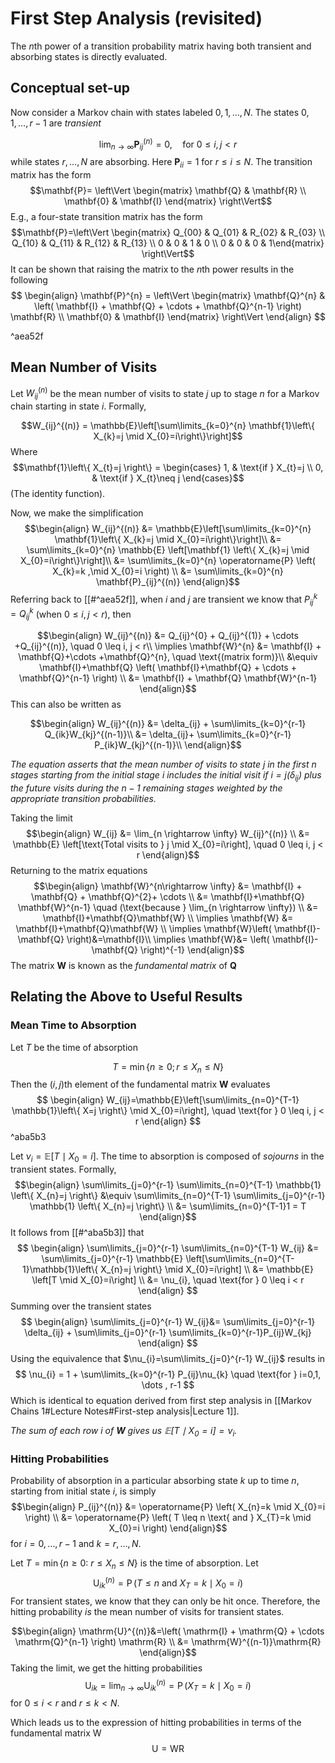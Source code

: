 # First Step Analysis (revisited)

The $n$th power of a transition probability matrix having both transient and absorbing states is directly evaluated. 

## Conceptual set-up

Now consider a Markov chain with states labeled $0,1,\dots , N$. The states $0, 1, \dots , r-1$ are *transient*

$$\lim_{n \rightarrow \infty}\mathbf{P}_{ij}^{(n)} = 0, \quad \text{for } 0 \leq i,j < r$$
while states $r, \dots , N$ are absorbing. Here $\mathbf{P}_{ii}=1$ for $r \leq i \leq N$. The transition matrix has the form
$$\mathbf{P}= \left\Vert \begin{matrix} \mathbf{Q}  &  \mathbf{R}  \\ \mathbf{0} & \mathbf{I} \end{matrix} \right\Vert$$
E.g., a four-state transition matrix has the form
$$\mathbf{P}=\left\Vert \begin{matrix} Q_{00} & Q_{01} & R_{02}  & R_{03} \\ Q_{10}  & Q_{11} & R_{12} & R_{13} \\ 0 & 0 & 1 & 0  \\ 0 & 0 & 0 & 1\end{matrix} \right\Vert$$
It can be shown that raising the matrix to the $n$th power results in the following
$$
\begin{align}
\mathbf{P}^{n} = \left\Vert \begin{matrix} \mathbf{Q}^{n}  &  \left( \mathbf{I} + \mathbf{Q} + \cdots + \mathbf{Q}^{n-1} \right) \mathbf{R} \\ \mathbf{0} & \mathbf{I} \end{matrix} \right\Vert
\end{align}
$$

^aea52f

## Mean Number of Visits

Let $W_{ij}^{\left( n \right)}$ be the mean number of visits to state $j$ up to stage $n$ for a Markov chain starting in state $i$. Formally, 

$$W_{ij}^{(n)} = \mathbb{E}\left[\sum\limits_{k=0}^{n} \mathbf{1}\left\{ X_{k}=j  \mid X_{0}=i\right\}\right]$$
Where
$$\mathbf{1}\left\{ X_{t}=j \right\} = \begin{cases} 1,   &  \text{if } X_{t}=j  \\
0,  & \text{if } X_{t}\neq j \end{cases}$$
(The identity function).

Now, we make the simplification
$$\begin{align}
W_{ij}^{(n)} &= \mathbb{E}\left[\sum\limits_{k=0}^{n} \mathbf{1}\left\{ X_{k}=j  \mid X_{0}=i\right\}\right]\\
&= \sum\limits_{k=0}^{n} \mathbb{E} \left[\mathbf{1} \left\{ X_{k}=j \mid X_{0}=i\right\}\right]\\
&= \sum\limits_{k=0}^{n} \operatorname{P} \left( X_{k}=k ,\mid X_{0}=i \right) \\
&= \sum\limits_{k=0}^{n} \mathbf{P}_{ij}^{(n)}
\end{align}$$
Referring back to [[#^aea52f]], when $i$ and $j$ are transient we know that $P_{ij}^{k} = Q_{ij}^{k}$ (when $0 \leq i,j < r$), then

$$\begin{align}
W_{ij}^{(n)} &= Q_{ij}^{0} + Q_{ij}^{(1)} + \cdots +Q_{ij}^{(n)}, \quad 0 \leq i, j < r\\
\implies \mathbf{W}^{n} &= \mathbf{I} + \mathbf{Q}+\cdots +\mathbf{Q}^{n}, \quad \text{(matrix form)}\\
&\equiv \mathbf{I}+\mathbf{Q} \left( \mathbf{I}+\mathbf{Q} + \cdots + \mathbf{Q}^{n-1} \right) \\
&= \mathbf{I} + \mathbf{Q} \mathbf{W}^{n-1}
\end{align}$$
This can also be written as 

$$\begin{align}
W_{ij}^{(n)} &= \delta_{ij} + \sum\limits_{k=0}^{r-1} Q_{ik}W_{kj}^{(n-1)}\\
&= \delta_{ij}+ \sum\limits_{k=0}^{r-1} P_{ik}W_{kj}^{(n-1)}\\
\end{align}$$

*The equation asserts that the mean number of visits to state $j$ in the first $n$ stages starting from the initial stage $i$ includes the initial visit if $i=j \left( \delta_{ij} \right)$ plus the future visits during the $n-1$ remaining stages weighted by the appropriate transition probabilities.*

 Taking the limit
$$\begin{align}
W_{ij} &= \lim_{n \rightarrow \infty} W_{ij}^{(n)} \\
&= \mathbb{E} \left[\text{Total visits to } j \mid X_{0}=i\right], \quad 0 \leq i, j < r
\end{align}$$
Returning to the matrix equations
$$\begin{align}
\mathbf{W}^{n\rightarrow \infty} &= \mathbf{I} + \mathbf{Q} + \mathbf{Q}^{2}+ \cdots \\
&= \mathbf{I}+\mathbf{Q} \mathbf{W}^{n-1} \quad (\text{because } \lim_{n \rightarrow \infty}) \\
&= \mathbf{I}+\mathbf{Q}\mathbf{W} \\
\implies \mathbf{W} &= \mathbf{I}+\mathbf{Q}\mathbf{W} \\
\implies \mathbf{W}\left( \mathbf{I}-\mathbf{Q} \right)&=\mathbf{I}\\
\implies \mathbf{W}&= \left( \mathbf{I}-\mathbf{Q} \right)^{-1}
\end{align}$$
The matrix $\mathbf{W}$ is known as the *fundamental matrix* of $\mathbf{Q}$

## Relating the Above to Useful Results

### Mean Time to Absorption

Let $T$ be the time of absorption 

$$T = \min \left\{ n \geq 0; r \leq X_{n} \leq N \right\}$$
Then the $\left( i, j \right)$th element of the fundamental matrix $\mathbf{W}$ evaluates 
$$
\begin{align}
W_{ij}=\mathbb{E}\left[\sum\limits_{n=0}^{T-1} \mathbb{1}\left\{ X=j \right\} \mid X_{0}=i\right], \quad \text{for } 0 \leq i, j < r
\end{align}
$$
^aba5b3

Let $\nu_{i}= \mathbb{E}\left[T \mid X_{0}=i\right]$. The time to absorption is composed of *sojourns* in the transient states. Formally,
$$\begin{align}
\sum\limits_{j=0}^{r-1} \sum\limits_{n=0}^{T-1} \mathbb{1} \left\{ X_{n}=j \right\} &\equiv \sum\limits_{n=0}^{T-1} \sum\limits_{j=0}^{r-1} \mathbb{1} \left\{ X_{n}=j \right\} \\
&= \sum\limits_{n=0}^{T-1}1 = T
\end{align}$$
It follows from [[#^aba5b3]] that 
$$
\begin{align}
\sum\limits_{j=0}^{r-1} \sum\limits_{n=0}^{T-1} W_{ij} &=  \sum\limits_{j=0}^{r-1} \mathbb{E} \left[\sum\limits_{n=0}^{T-1}\mathbb{1}\left\{ X_{n}=j \right\} \mid X_{0}=i\right] \\
&= \mathbb{E} \left[T \mid X_{0}=i\right] \\
&= \nu_{i}, \quad \text{for } 0 \leq i < r
\end{align}
$$
Summing over the transient states
$$
\begin{align}
\sum\limits_{j=0}^{r-1} W_{ij}&= \sum\limits_{j=0}^{r-1} \delta_{ij} + \sum\limits_{j=0}^{r-1} \sum\limits_{k=0}^{r-1}P_{ij}W_{kj}
\end{align}
$$
Using the equivalence that $\nu_{i}=\sum\limits_{j=0}^{r-1} W_{ij}$ results in
$$
\nu_{i} = 1 + \sum\limits_{k=0}^{r-1} P_{ij}\nu_{k} \quad \text{for } i=0,1, \dots , r-1
$$
Which is identical to equation derived from first step analysis in [[Markov Chains 1#Lecture Notes#First-step analysis|Lecture 1]].

*The sum of each row $i$ of $\mathbf{W}$ gives us $\mathbb{E} \left[T \mid X_{0}=i\right]=\nu_{i}$.* 

### Hitting Probabilities

Probability of absorption in a particular absorbing state $k$ up to time $n$, starting from initial state $i$, is simply
$$\begin{align}
P_{ij}^{(n)} &= \operatorname{P} \left( X_{n}=k \mid X_{0}=i \right) \\
&= \operatorname{P} \left( T \leq n \text{ and } X_{T}=k \mid X_{0}=i \right)
\end{align}$$
for $i = 0, \dots , r-1$ and $k=r, \dots , N$.

Let $T = \min \left\{ n \geq 0: \ r \leq X_{n} \leq N \right\}$ is the time of absorption. Let
$$\mathrm{U}_{ik}^{(n)} = \operatorname{P} \left( T \leq n \text{ and } X_{T}=k \mid X_{0}=i \right)$$
For transient states, we know that they can only be hit once. Therefore, the hitting probability *is* the mean number of visits for transient states.

$$\begin{align}
\mathrm{U}^{(n)}&=\left( \mathrm{I} + \mathrm{Q} + \cdots \mathrm{Q}^{n-1} \right) \mathrm{R} \\
&= \mathrm{W}^{(n-1)}\mathrm{R}
\end{align}$$
Taking the limit, we get the hitting probabilities
$$\mathrm{U}_{ik}=\lim_{n \rightarrow \infty} \mathrm{U}_{ik}^{(n)} = \operatorname{P} \left( X_{T} = k \mid X_{0}=i \right)$$
for $0 \leq i < r$ and $r \leq k < N$.

Which leads us to the expression of hitting probabilities in terms of the fundamental matrix $\mathrm{W}$
$$\mathrm{U}= \mathrm{W} \mathrm{R}$$